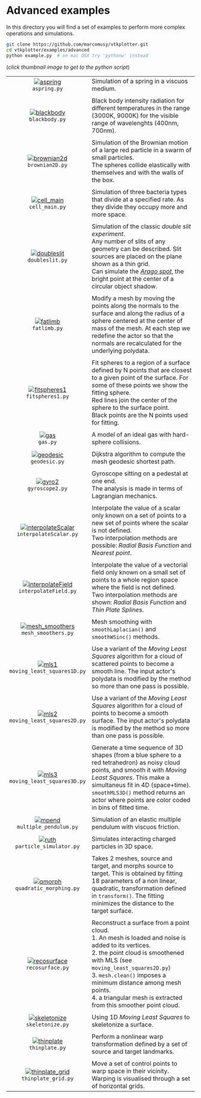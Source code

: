 # Advanced examples
In this directory you will find a set of examples to perform more complex operations and simulations.
```bash
git clone https://github.com/marcomusy/vtkplotter.git
cd vtkplotter/examples/advanced
python example.py  # on mac OSX try 'pythonw' instead
```
(_click thumbnail image to get to the python script_)

|    |    |
|:-------------:|:-----|
| [![aspring](https://user-images.githubusercontent.com/32848391/50738955-7e891800-11d9-11e9-85cd-02bd4f3f13ea.gif)](https://github.com/marcomusy/vtkplotter/blob/master/examples/advanced/aspring.py)<br/> `aspring.py` |  Simulation of a spring in a viscuos medium. |
|    |    |
| [![blackbody](https://user-images.githubusercontent.com/32848391/50738949-73ce8300-11d9-11e9-87bd-056ba8a6232e.jpg)](https://github.com/marcomusy/vtkplotter/blob/master/examples/advanced/blackbody.py)<br/> `blackbody.py` | Black body intensity radiation for different temperatures in the range (3000K, 9000K) for the visible range of wavelenghts (400nm, 700nm).|
|    |    |
| [![brownian2d](https://user-images.githubusercontent.com/32848391/50738948-73ce8300-11d9-11e9-8ef6-fc4f64c4a9ce.gif)](https://github.com/marcomusy/vtkplotter/blob/master/examples/advanced/brownian2D.py)<br/> `brownian2D.py` | Simulation of the Brownian motion of a large red particle in a swarm of small particles. <br/>The spheres collide elastically with themselves and with the walls of the box.|
|    |    |
| [![cell_main](https://user-images.githubusercontent.com/32848391/50738950-73ce8300-11d9-11e9-9d9d-960a032e0aae.gif)](https://github.com/marcomusy/vtkplotter/blob/master/examples/advanced/cell_main.py)<br/> `cell_main.py` |  Simulation of three bacteria types that divide at a specified rate. As they divide they occupy more and more space. |
|    |    |
| [![doubleslit](https://user-images.githubusercontent.com/32848391/50738946-7335ec80-11d9-11e9-93db-f34f853ed759.jpg)](https://github.com/marcomusy/vtkplotter/blob/master/examples/advanced/doubleslit.py)<br/> `doubleslit.py` | Simulation of the classic *double slit experiment*. <br/>Any number of slits of any geometry can be described. Slit sources are placed on the plane shown as a thin grid. <br/>Can simulate the [*Arago spot*](https://en.wikipedia.org/wiki/Arago_spot), the bright point at the center of a circular object shadow.|
|    |    |
| [![fatlimb](https://user-images.githubusercontent.com/32848391/50738945-7335ec80-11d9-11e9-9d3f-c6c19df8f10d.jpg)](https://github.com/marcomusy/vtkplotter/blob/master/examples/advanced/fatlimb.py)<br/> `fatlimb.py` | Modify a mesh by moving the points along the normals to the surface and along the radius of a sphere centered at the center of mass of the mesh. At each step we redefine the actor so that the normals are recalculated for the underlying polydata.|
|    |    |
| [![fitspheres1](https://user-images.githubusercontent.com/32848391/50738943-687b5780-11d9-11e9-87a6-054e0fe76241.jpg)](https://github.com/marcomusy/vtkplotter/blob/master/examples/advanced/fitspheres1.py)<br/> `fitspheres1.py` | Fit spheres to a region of a surface defined by N points that are closest to a given point of the surface. For some of these points we show the fitting sphere.<br/>Red lines join the center of the sphere to the surface point. <br/>Black points are the N points used for fitting. |
|    |    |
| [![gas](https://user-images.githubusercontent.com/32848391/50738954-7e891800-11d9-11e9-95aa-67c92ca6476b.gif)](https://github.com/marcomusy/vtkplotter/blob/master/examples/advanced/gas.py)<br/> `gas.py` | A model of an ideal gas with hard-sphere collisions.|
|    |    |
| [![geodesic](https://user-images.githubusercontent.com/32848391/51855637-015f4780-232e-11e9-92ca-053a558e7f70.png)](https://github.com/marcomusy/vtkplotter/blob/master/examples/advanced/geodesic.py)<br/> `geodesic.py` | Dijkstra algorithm to compute the mesh geodesic shortest path. |
|    |    |
| [![gyro2](https://user-images.githubusercontent.com/32848391/50738942-687b5780-11d9-11e9-97f0-72bbd63f7d6e.gif)](https://github.com/marcomusy/vtkplotter/blob/master/examples/advanced/gyro2.py)<br/> `gyroscope2.py` | Gyroscope sitting on a pedestal at one end. <br/>The analysis is made in terms of Lagrangian mechanics. |
|    |    |
| [![interpolateScalar](https://user-images.githubusercontent.com/32848391/50738940-687b5780-11d9-11e9-9739-b084c5cfffaa.jpg)](https://github.com/marcomusy/vtkplotter/blob/master/examples/advanced/interpolateScalar.py)<br/> `interpolateScalar.py` | Interpolate the value of a scalar only known on a set of points to a new set of points where the scalar is not defined. <br>Two interpolation methods are possible: *Radial Basis Function* and *Nearest point*.|
|    |    |
| [![interpolateField](https://user-images.githubusercontent.com/32848391/52416117-25b6e300-2ae9-11e9-8d86-575b97e543c0.png)](https://github.com/marcomusy/vtkplotter/blob/master/examples/advanced/interpolateField.py)<br/> `interpolateField.py` | Interpolate the value of a vectorial field only known on a small set of points to a whole region space where the field is not defined. <br>Two interpolation methods are shown: *Radial Basis Function* and *Thin Plate Splines*.|
|    |    |
| [![mesh_smoothers](https://user-images.githubusercontent.com/32848391/50738939-67e2c100-11d9-11e9-90cb-716ff3f03f67.jpg)](https://github.com/marcomusy/vtkplotter/blob/master/examples/advanced/mesh_smoothers.py)<br/> `mesh_smoothers.py` | Mesh smoothing with `smoothLaplacian()` and `smoothWSinc()` methods. |
|    |    |
| [![mls1](https://user-images.githubusercontent.com/32848391/50738937-61544980-11d9-11e9-8be8-8826032b8baf.jpg)](https://github.com/marcomusy/vtkplotter/blob/master/examples/advanced/moving_least_squares1D.py)<br/> `moving_least_squares1D.py` | Use a variant of the *Moving Least Squares* algorithm for a cloud of scattered points to become a smooth line. The input actor's polydata is modified by the method so more than one pass is possible. |
|    |    |
| [![mls2](https://user-images.githubusercontent.com/32848391/50738936-61544980-11d9-11e9-9efb-e2a923762b72.jpg)](https://github.com/marcomusy/vtkplotter/blob/master/examples/advanced/moving_least_squares2D.py)<br/> `moving_least_squares2D.py` | Use a variant of the *Moving Least Squares* algorithm for a cloud of points to become a smooth surface. The input actor's polydata is modified by the method so more than one pass is possible.|
|    |    |
| [![mls3](https://user-images.githubusercontent.com/32848391/50738935-61544980-11d9-11e9-9c20-f2ce944d2238.jpg)](https://github.com/marcomusy/vtkplotter/blob/master/examples/advanced/moving_least_squares3D.py)<br/> `moving_least_squares3D.py` | Generate a time sequence of 3D shapes (from a blue sphere to a red tetrahedron) as noisy cloud points, and smooth it with *Moving Least Squares*. This make a simultaneus fit in 4D (space+time). <br>`smoothMLS3D()` method returns an actor where points are color coded in bins of fitted time. |
|    |    |
| [![mpend](https://user-images.githubusercontent.com/32848391/50738892-db380300-11d8-11e9-807c-fb320c7b7917.gif)](https://github.com/marcomusy/vtkplotter/blob/master/examples/advanced/multiple_pendulum.py)<br/> `multiple_pendulum.py` | Simulation of an elastic multiple pendulum with viscuos friction. |
|    |    |
| [![ruth](https://user-images.githubusercontent.com/32848391/50738891-db380300-11d8-11e9-84c2-0f55be7228f1.gif)](https://github.com/marcomusy/vtkplotter/blob/master/examples/advanced/particle_simulator.py)<br/> `particle_simulator.py` | Simulates interacting charged particles in 3D space. |
|    |    |
| [![qmorph](https://user-images.githubusercontent.com/32848391/50738890-db380300-11d8-11e9-9cef-4c1276cca334.jpg)](https://github.com/marcomusy/vtkplotter/blob/master/examples/advanced/quadratic_morphing.py)<br/> `quadratic_morphing.py` | Takes 2 meshes, source and target, and morphs source to target. This is obtained by fitting 18 parameters of a non linear, quadratic, transformation defined in `transform()`. The fitting minimizes the distance to the target surface.|
|    |    |
| [![recosurface](https://user-images.githubusercontent.com/32848391/50738889-db380300-11d8-11e9-8854-2e3c70aefeb9.jpg)](https://github.com/marcomusy/vtkplotter/blob/master/examples/advanced/recosurface.py)<br/> `recosurface.py` | Reconstruct a surface from a point cloud.<br>1. An mesh is loaded and noise is added to its vertices. <br>2. the point cloud is smoothened with MLS (see `moving_least_squares2D.py`) <br>3. `mesh.clean()` imposes a minimum distance among mesh points. <br>4. a triangular mesh is extracted from this smoother point cloud.|
|    |    |
| [![skeletonize](https://user-images.githubusercontent.com/32848391/50738888-db380300-11d8-11e9-86dd-742c1b887337.jpg)](https://github.com/marcomusy/vtkplotter/blob/master/examples/advanced/skeletonize.py)<br/> `skeletonize.py` | Using 1D *Moving Least Squares* to skeletonize a surface. |
|    |    |
| [![thinplate](https://user-images.githubusercontent.com/32848391/51403917-34495480-1b52-11e9-956c-918c7805a9b5.png)](https://github.com/marcomusy/vtkplotter/blob/master/examples/advanced/thinplate.py)<br/> `thinplate.py` | Perform a nonlinear warp transformation defined by a set of source and target landmarks. |
|    |    |
| [![thinplate_grid](https://user-images.githubusercontent.com/32848391/51433540-d188b380-1c4c-11e9-81e7-a1cf4642c54b.png)](https://github.com/marcomusy/vtkplotter/blob/master/examples/advanced/thinplate_grid.py)<br/> `thinplate_grid.py` | Move a set of control points to warp space in their vicinity. Warping is visualised through a set of horizontal grids. |



